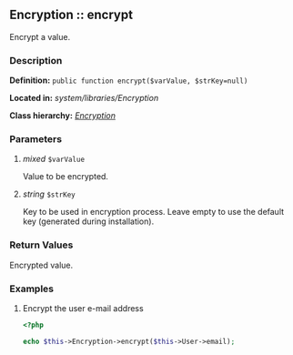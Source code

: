 
Encryption :: encrypt
-------------------------------------------

Encrypt a value.


### Description ###

**Definition:** `public function encrypt($varValue, $strKey=null)`

**Located in:** *system/libraries/Encryption*

**Class hierarchy:** *[Encryption](../Encryption.md)*


### Parameters ###

1. *mixed* `$varValue`

	Value to be encrypted.

2. *string* `$strKey`

	Key to be used in encryption process. Leave empty to use the default key (generated during installation).


### Return Values ###

Encrypted value.


### Examples ###

1. Encrypt the user e-mail address

	```php
	<?php

	echo $this->Encryption->encrypt($this->User->email);